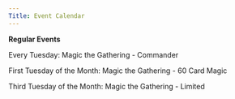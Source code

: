 ```yaml
---
Title: Event Calendar
---
```


**Regular Events**

Every Tuesday: Magic the Gathering - Commander

First Tuesday of the Month: Magic the Gathering - 60 Card Magic

Third Tuesday of the Month: Magic the Gathering - Limited
